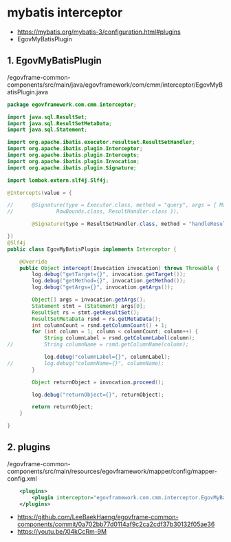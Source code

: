 # mybatis interceptor

- https://mybatis.org/mybatis-3/configuration.html#plugins
- EgovMyBatisPlugin

## 1. EgovMyBatisPlugin
/egovframe-common-components/src/main/java/egovframework/com/cmm/interceptor/EgovMyBatisPlugin.java

```java
package egovframework.com.cmm.interceptor;

import java.sql.ResultSet;
import java.sql.ResultSetMetaData;
import java.sql.Statement;

import org.apache.ibatis.executor.resultset.ResultSetHandler;
import org.apache.ibatis.plugin.Interceptor;
import org.apache.ibatis.plugin.Intercepts;
import org.apache.ibatis.plugin.Invocation;
import org.apache.ibatis.plugin.Signature;

import lombok.extern.slf4j.Slf4j;

@Intercepts(value = {

//		@Signature(type = Executor.class, method = "query", args = { MappedStatement.class, Object.class,
//				RowBounds.class, ResultHandler.class }),

		@Signature(type = ResultSetHandler.class, method = "handleResultSets", args = { Statement.class, }),

})
@Slf4j
public class EgovMyBatisPlugin implements Interceptor {

	@Override
	public Object intercept(Invocation invocation) throws Throwable {
		log.debug("getTarget={}", invocation.getTarget());
		log.debug("getMethod={}", invocation.getMethod());
		log.debug("getArgs={}", invocation.getArgs());

		Object[] args = invocation.getArgs();
		Statement stmt = (Statement) args[0];
		ResultSet rs = stmt.getResultSet();
		ResultSetMetaData rsmd = rs.getMetaData();
		int columnCount = rsmd.getColumnCount() + 1;
		for (int column = 1; column < columnCount; column++) {
			String columnLabel = rsmd.getColumnLabel(column);
//			String columnName = rsmd.getColumnName(column);

			log.debug("columnLabel={}", columnLabel);
//			log.debug("columnName={}", columnName);
		}

		Object returnObject = invocation.proceed();

		log.debug("returnObject={}", returnObject);

		return returnObject;
	}

}
```

## 2. plugins

/egovframe-common-components/src/main/resources/egovframework/mapper/config/mapper-config.xml

```xml
	<plugins>
		<plugin interceptor="egovframework.com.cmm.interceptor.EgovMyBatisPlugin"></plugin>
	</plugins>
```

- https://github.com/LeeBaekHaeng/egovframe-common-components/commit/0a702bb77d0114af9c2ca2cdf37b30132f05ae36
- https://youtu.be/Xl4kCcRm-9M

